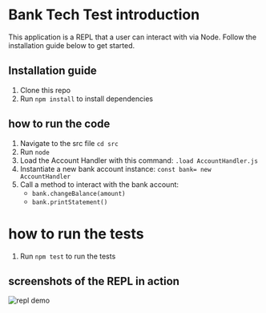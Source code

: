 # Bank Tech Test introduction

This application is a REPL that a user can interact with via Node.
Follow the installation guide below to get started.

## Installation guide

1. Clone this repo
2. Run `npm install` to install dependencies

## how to run the code

1. Navigate to the src file
   `cd src`
2. Run `node`
3. Load the Account Handler with this command:
   `.load AccountHandler.js`
4. Instantiate a new bank account instance:
   `const bank= new AccountHandler`
5. Call a method to interact with the bank account:
    - `bank.changeBalance(amount)`
    - `bank.printStatement()`

# how to run the tests

1. Run `npm test` to run the tests

## screenshots of the REPL in action

![repl demo](./planning/diagrams/REPL-demo.png)
